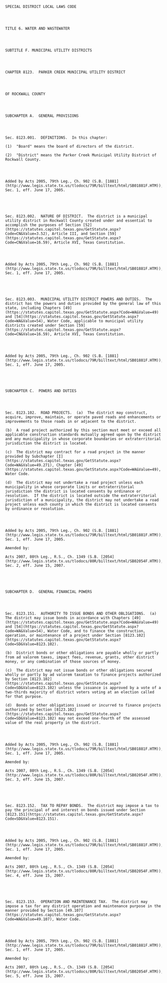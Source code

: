 ﻿
    
    
    	
    					
    
    
    SPECIAL DISTRICT LOCAL LAWS CODE
    
      
    
    
    TITLE 6. WATER AND WASTEWATER
    
      
    
    
    SUBTITLE F. MUNICIPAL UTILITY DISTRICTS
    
      
    
    
    CHAPTER 8123.  PARKER CREEK MUNICIPAL UTILITY DISTRICT
    
      
    
    
    OF ROCKWALL COUNTY
    
      
    
    
    SUBCHAPTER A.  GENERAL PROVISIONS
    
      
    
    
    Sec. 8123.001.  DEFINITIONS.  In this chapter:
    
    (1)  "Board" means the board of directors of the district.
    
    (2)  "District" means the Parker Creek Municipal Utility District of Rockwall County.
    
    
    
    
    Added by Acts 2005, 79th Leg., Ch. 902 (S.B. [1881](http://www.legis.state.tx.us/tlodocs/79R/billtext/html/SB01881F.HTM)), Sec. 1, eff. June 17, 2005.
    
    
    
    
    
    Sec. 8123.002.  NATURE OF DISTRICT.  The district is a municipal utility district in Rockwall County created under and essential to accomplish the purposes of Section [52](https://statutes.capitol.texas.gov/GetStatute.aspx?Code=CN&Value=3.52), Article III, and Section [59](https://statutes.capitol.texas.gov/GetStatute.aspx?Code=CN&Value=16.59), Article XVI, Texas Constitution.
    
    
    
    
    Added by Acts 2005, 79th Leg., Ch. 902 (S.B. [1881](http://www.legis.state.tx.us/tlodocs/79R/billtext/html/SB01881F.HTM)), Sec. 1, eff. June 17, 2005.
    
    
    
    
    
    Sec. 8123.003.  MUNICIPAL UTILITY DISTRICT POWERS AND DUTIES.  The district has the powers and duties provided by the general law of this state, including Chapters [49](https://statutes.capitol.texas.gov/GetStatute.aspx?Code=WA&Value=49) and [54](https://statutes.capitol.texas.gov/GetStatute.aspx?Code=WA&Value=54), Water Code, applicable to municipal utility districts created under Section [59](https://statutes.capitol.texas.gov/GetStatute.aspx?Code=CN&Value=16.59), Article XVI, Texas Constitution.
    
    
    
    
    Added by Acts 2005, 79th Leg., Ch. 902 (S.B. [1881](http://www.legis.state.tx.us/tlodocs/79R/billtext/html/SB01881F.HTM)), Sec. 1, eff. June 17, 2005.
    
    
    
    
    
    SUBCHAPTER C.  POWERS AND DUTIES
    
      
    
    
    Sec. 8123.102.  ROAD PROJECTS.  (a)  The district may construct, acquire, improve, maintain, or operate paved roads and enhancements or improvements to those roads in or adjacent to the district.
    
    (b)  A road project authorized by this section must meet or exceed all applicable construction standards mutually agreed upon by the district and any municipality in whose corporate boundaries or extraterritorial jurisdiction the district is located.
    
    (c)  The district may contract for a road project in the manner provided by Subchapter [I](https://statutes.capitol.texas.gov/GetStatute.aspx?Code=WA&Value=49.271), Chapter [49](https://statutes.capitol.texas.gov/GetStatute.aspx?Code=WA&Value=49), Water Code.
    
    (d)  The district may not undertake a road project unless each municipality in whose corporate limits or extraterritorial jurisdiction the district is located consents by ordinance or resolution.  If the district is located outside the extraterritorial jurisdiction of a municipality, the district may not undertake a road project unless each county in which the district is located consents by ordinance or resolution.
    
    
    
    
    Added by Acts 2005, 79th Leg., Ch. 902 (S.B. [1881](http://www.legis.state.tx.us/tlodocs/79R/billtext/html/SB01881F.HTM)), Sec. 1, eff. June 17, 2005.
    
    Amended by: 
    
    Acts 2007, 80th Leg., R.S., Ch. 1349 (S.B. [2054](http://www.legis.state.tx.us/tlodocs/80R/billtext/html/SB02054F.HTM)), Sec. 2, eff. June 15, 2007.
    
    
    
    
    
    SUBCHAPTER D.  GENERAL FINANCIAL POWERS
    
      
    
    
    Sec. 8123.151.  AUTHORITY TO ISSUE BONDS AND OTHER OBLIGATIONS.  (a)  The district may issue bonds in accordance with Chapters [49](https://statutes.capitol.texas.gov/GetStatute.aspx?Code=WA&Value=49) and [54](https://statutes.capitol.texas.gov/GetStatute.aspx?Code=WA&Value=54), Water Code, and to finance the construction, operation, or maintenance of a project under Section [8123.102](https://statutes.capitol.texas.gov/GetStatute.aspx?Code=SD&Value=8123.102).
    
    (b)  District bonds or other obligations are payable wholly or partly from ad valorem taxes, impact fees, revenue, grants, other district money, or any combination of those sources of money.
    
    (c)  The district may not issue bonds or other obligations secured wholly or partly by ad valorem taxation to finance projects authorized by Section [8123.102](https://statutes.capitol.texas.gov/GetStatute.aspx?Code=SD&Value=8123.102) unless the issuance is approved by a vote of a two-thirds majority of district voters voting at an election called for that purpose.
    
    (d)  Bonds or other obligations issued or incurred to finance projects authorized by Section [8123.102](https://statutes.capitol.texas.gov/GetStatute.aspx?Code=SD&Value=8123.102) may not exceed one-fourth of the assessed value of the real property in the district.
    
    
    
    
    Added by Acts 2005, 79th Leg., Ch. 902 (S.B. [1881](http://www.legis.state.tx.us/tlodocs/79R/billtext/html/SB01881F.HTM)), Sec. 1, eff. June 17, 2005.
    
    Amended by: 
    
    Acts 2007, 80th Leg., R.S., Ch. 1349 (S.B. [2054](http://www.legis.state.tx.us/tlodocs/80R/billtext/html/SB02054F.HTM)), Sec. 3, eff. June 15, 2007.
    
    
    
    
    
    Sec. 8123.152.  TAX TO REPAY BONDS.  The district may impose a tax to pay the principal of and interest on bonds issued under Section [8123.151](https://statutes.capitol.texas.gov/GetStatute.aspx?Code=SD&Value=8123.151).
    
    
    
    
    Added by Acts 2005, 79th Leg., Ch. 902 (S.B. [1881](http://www.legis.state.tx.us/tlodocs/79R/billtext/html/SB01881F.HTM)), Sec. 1, eff. June 17, 2005.
    
    Amended by: 
    
    Acts 2007, 80th Leg., R.S., Ch. 1349 (S.B. [2054](http://www.legis.state.tx.us/tlodocs/80R/billtext/html/SB02054F.HTM)), Sec. 4, eff. June 15, 2007.
    
    
    
    
    
    Sec. 8123.153.  OPERATION AND MAINTENANCE TAX.  The district may impose a tax for any district operation and maintenance purpose in the manner provided by Section [49.107](https://statutes.capitol.texas.gov/GetStatute.aspx?Code=WA&Value=49.107), Water Code.
    
    
    
    
    Added by Acts 2005, 79th Leg., Ch. 902 (S.B. [1881](http://www.legis.state.tx.us/tlodocs/79R/billtext/html/SB01881F.HTM)), Sec. 1, eff. June 17, 2005.
    
    Amended by: 
    
    Acts 2007, 80th Leg., R.S., Ch. 1349 (S.B. [2054](http://www.legis.state.tx.us/tlodocs/80R/billtext/html/SB02054F.HTM)), Sec. 5, eff. June 15, 2007.
    
    
    
    
    				
